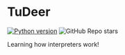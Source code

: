 # TuDeer

[![Python version](https://img.shields.io/badge/Python-3.13.5-blue?logo=python)](https://python.org) 
![GitHub Repo stars](https://img.shields.io/github/stars/AlLCWGithub/tudeer)


Learning how interpreters work!
